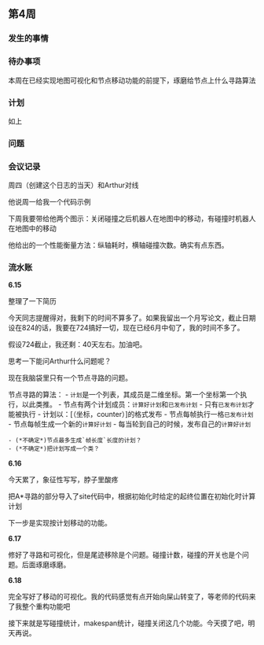 ## 第4周

### 发生的事情

### 待办事项

本周在已经实现地图可视化和节点移动功能的前提下，琢磨给节点上什么寻路算法

### 计划

如上

### 问题

### 会议记录

周四（创建这个日志的当天）和Arthur对线

他说周一给我一个代码示例

下周我要带给他两个图示：关闭碰撞之后机器人在地图中的移动，有碰撞时机器人在地图中的移动

他给出的一个性能衡量方法：纵轴耗时，横轴碰撞次数。确实有点东西。

### 流水账

**6.15**

整理了一下简历

今天同志提醒得对，我剩下的时间不算多了。如果我留出一个月写论文，截止日期设在824的话，我要在724搞好一切，现在已经6月中旬了，我的时间不多了。

假设724截止，我还剩：40天左右。加油吧。

思考一下能问Arthur什么问题呢？

现在我脑袋里只有一个节点寻路的问题。

节点寻路的算法：
    - `计划`是一个列表，其成员是二维坐标。第一个坐标第一个执行，以此类推。
    - 节点有两个计划成员：`计算好计划`和`已发布计划`
    - 只有`已发布计划`才能被执行
    - 计划以：[（坐标，counter）]的格式发布
    - 节点每帧执行一格`已发布计划`
    - 节点每帧生成一个新的`计算好计划`
    - 每当轮到自己的时候，发布自己的`计算好计划`
    
    - (*不确定*)节点最多生成`帧长度`长度的计划？
    - (*不确定*)把计划写成一个类？


**6.16**

今天累了，象征性写写，脖子里酸疼

把A*寻路的部分导入了site代码中，根据初始化时给定的起终位置在初始化时计算计划

下一步是实现按计划移动的功能。

**6.17**

修好了寻路和可视化，但是尾迹移除是个问题。碰撞计数，碰撞的开关也是个问题。后面琢磨琢磨。

**6.18**

完全写好了移动的可视化。我的代码感觉有点开始向屎山转变了，等老师的代码来了我整个重构功能吧

接下来就是写碰撞统计，makespan统计，碰撞关闭这几个功能。今天摸了吧，明天再说。
